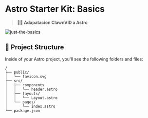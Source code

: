 # Astro Starter Kit: Basics

> 🧑‍🚀 **Adapatacion ClawnVID a Astro**

![just-the-basics](https://www.google.com/imgres?q=gta&imgurl=https%3A%2F%2Fcdn.hobbyconsolas.com%2Fsites%2Fnavi.axelspringer.es%2Fpublic%2Fmedia%2Fimage%2F2024%2F10%2Fgta-san-andreas-4254196.jpg%3Ftf%3D3840x&imgrefurl=https%3A%2F%2Fwww.hobbyconsolas.com%2Fnoticias%2Fgta-san-andreas-cumple-20-anos-extrabajador-rockstar-desvela-nuevos-detalles-como-plan-tener-3-ciudades-separadas-1414430&docid=_zETCf3-zW7dqM&tbnid=XU1agSYiiJaoeM&vet=12ahUKEwjPtYqRoYiOAxVDKLkGHS_2B0sQM3oECE0QAA..i&w=3840&h=2160&hcb=2&ved=2ahUKEwjPtYqRoYiOAxVDKLkGHS_2B0sQM3oECE0QAA)

## 🚀 Project Structure

Inside of your Astro project, you'll see the following folders and files:

```text
/
├── public/
│   └── favicon.svg
├── src/
│   ├── components
│   │   └── header.astro
│   ├── layouts/
│   │   └── Layout.astro
│   └── pages/
│       └── index.astro
└── package.json
```
